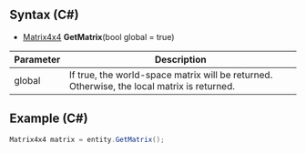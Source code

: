 ## Syntax (C#)

- [Matrix4x4](https://docs.microsoft.com/en-us/dotnet/api/system.numerics.matrix4x4?view=net-5.0) **GetMatrix**(bool global = true)

| Parameter | Description |
|---|---|
| global | If true, the world-space matrix will be returned. Otherwise, the local matrix is returned. |

## Example (C#)

```csharp
Matrix4x4 matrix = entity.GetMatrix();
```
